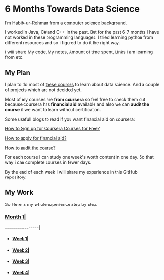 # 6 Months Towards Data Science

I’m Habib-ur-Rehman from a computer science background.

I worked in Java, C# and C++ In the past. But for the past 6-7 months I have not worked in these programming languages. 
I tried learning python from different resources and so i figured to do it the right way.

I will share My code, My notes, Amount of time spent, Links i am learning from etc.


## My Plan
I plan to do most of [these courses]() to learn about data science. And a couple of projects which are not decided yet.

Most of my courses are **from coursera** so feel free to check them out because coursera has **financial aid** available and also we can **audit the course** if we want to learn without certification. 

Some usefull blogs to read if you want financial aid on coursera:

[How to Sign up for Coursera Courses for Free?](https://www.classcentral.com/report/coursera-signup-for-free/)

[How to apply for financial aid?](https://learner.coursera.help/hc/en-us/articles/209819033-Apply-for-Financial-Aid-or-a-Scholarship)

[How to audit the course?](https://learner.coursera.help/hc/en-us/articles/209818613-Enrollment-options)

For each course i can study one week's worth content in one day. So that way i can complete courses in fewer days.

By the end of each week I will share my experience in this GitHub repository.

## My Work
So Here is my whole experience step by step.
### [Month 1]()|
-----------------|
* #### [Week 1]()|
* #### [Week 2]()|
* #### [Week 3]()|
* #### [Week 4]()|

